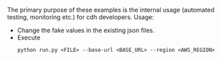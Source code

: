 The primary purpose of these examples is the internal usage (automated testing, monitoring etc.) for cdh developers.
Usage:
- Change the fake values in the existing json files.
- Execute
  ```
  python run.py <FILE> --base-url <BASE_URL> --region <AWS_REGION>
  ```
